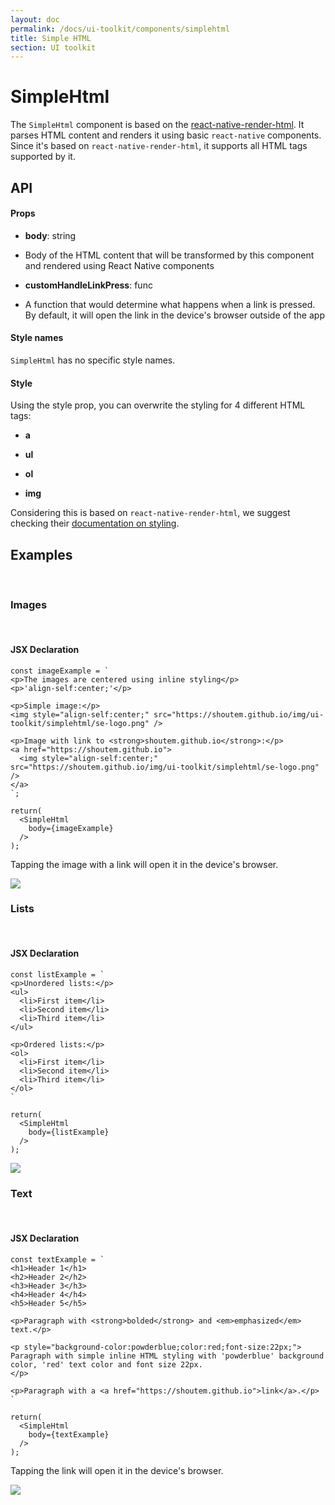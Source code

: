 ```yaml
---
layout: doc
permalink: /docs/ui-toolkit/components/simplehtml
title: Simple HTML
section: UI toolkit
---
```


# SimpleHtml

The `SimpleHtml` component is based on the [react-native-render-html](https://github.com/archriss/react-native-render-html). It parses HTML content and renders it using basic `react-native` components. Since it's based on `react-native-render-html`, it supports all HTML tags supported by it.

## API

#### Props

* **body**: string  
- Body of the HTML content that will be transformed by this component and rendered using React Native components

* **customHandleLinkPress**: func
- A function that would determine what happens when a link is pressed. By default, it will open the link in the device's browser outside of the app

#### Style names

`SimpleHtml` has no specific style names.

#### Style

Using the style prop, you can overwrite the styling for 4 different HTML tags:

* **a**

* **ul**

* **ol**

* **img**

Considering this is based on `react-native-render-html`, we suggest checking their [documentation on styling](https://github.com/archriss/react-native-render-html#styling).

## Examples
<br />

### Images
<br />

#### JSX Declaration
```JSX
const imageExample = `
<p>The images are centered using inline styling</p>
<p>'align-self:center;'</p>

<p>Simple image:</p>
<img style="align-self:center;" src="https://shoutem.github.io/img/ui-toolkit/simplehtml/se-logo.png" />

<p>Image with link to <strong>shoutem.github.io</strong>:</p>
<a href="https://shoutem.github.io">
  <img style="align-self:center;" src="https://shoutem.github.io/img/ui-toolkit/simplehtml/se-logo.png" />
</a>
`;

return(
  <SimpleHtml
    body={imageExample}
  />
);
```

Tapping the image with a link will open it in the device's browser.

<p class="image">
<img src='{{ site.url }}/img/ui-toolkit/simplehtml/simplehtml-images.png'/>
</p>

### Lists
<br />

#### JSX Declaration

```JSX
const listExample = `
<p>Unordered lists:</p>
<ul>
  <li>First item</li>
  <li>Second item</li>
  <li>Third item</li>
</ul>

<p>Ordered lists:</p>
<ol>
  <li>First item</li>
  <li>Second item</li>
  <li>Third item</li>
</ol>
`

return(
  <SimpleHtml
    body={listExample}
  />
);
```

<p class="image">
<img src='{{ site.url }}/img/ui-toolkit/simplehtml/simplehtml-lists.png'/>
</p>


### Text
<br />

#### JSX Declaration

```JSX
const textExample = `
<h1>Header 1</h1>
<h2>Header 2</h2>
<h3>Header 3</h3>
<h4>Header 4</h4>
<h5>Header 5</h5>

<p>Paragraph with <strong>bolded</strong> and <em>emphasized</em> text.</p>

<p style="background-color:powderblue;color:red;font-size:22px;">
Paragraph with simple inline HTML styling with 'powderblue' background color, 'red' text color and font size 22px.
</p>

<p>Paragraph with a <a href="https://shoutem.github.io">link</a>.</p>
`

return(
  <SimpleHtml
    body={textExample}
  />
);
```

Tapping the link will open it in the device's browser.

<p class="image">
<img src='{{ site.url }}/img/ui-toolkit/simplehtml/simplehtml-text.png'/>
</p>
